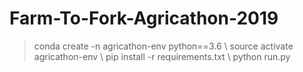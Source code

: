 # Farm-To-Fork-Agricathon-2019



> conda create -n agricathon-env python==3.6 \\
> source activate agricathon-env \\
> pip install -r requirements.txt \\
> python run.py